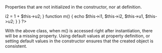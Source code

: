 Properties that are not initialized in the constructor, nor at definition. 

<?php

class X {
    private $i1 = 1, $i2;
    protected $u1, $u2;
    
    function __construct() {
        $this->i2 = 1 + $this->u2;
    }
    
    function m() {
        echo $this->i1, $this->i2, $this->u1, $this->u2;
    }
}
?>

With the above class, when m() is accessed right after instantiation, there will be a missing property. 
Using default values at property definition, or setting default values in the constructor ensures that the created object is consistent. 

